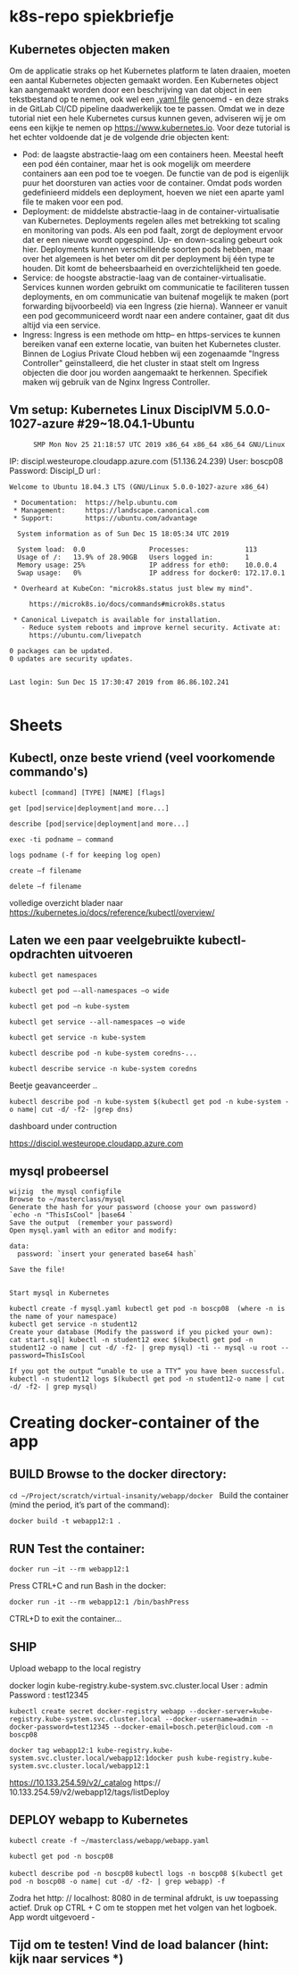 # k8s-repo  spiekbriefje

## Kubernetes objecten maken

Om de applicatie straks op het Kubernetes platform te laten draaien, moeten een aantal Kubernetes objecten gemaakt worden. Een Kubernetes object kan aangemaakt worden door een beschrijving van dat object in een tekstbestand op te nemen, ook wel een [.yaml file](https://kubernetes.io/docs/concepts/overview/working-with-objects/kubernetes-objects/) genoemd - en deze straks in de GitLab CI/CD pipeline daadwerkelijk toe te passen. Omdat we in deze tutorial niet een hele Kubernetes cursus kunnen geven, adviseren wij je om eens een kijkje te nemen op https://www.kubernetes.io. Voor deze tutorial is het echter voldoende dat je de volgende drie objecten kent:

 - Pod: de laagste abstractie-laag om een containers heen. Meestal heeft een pod één container, maar het is ook mogelijk om meerdere containers aan een pod toe te voegen. De functie van de pod is eigenlijk puur het doorsturen van acties voor de container. Omdat pods worden gedefinieerd middels een deployment, hoeven we niet een aparte yaml file te maken voor een pod.
 - Deployment: de middelste abstractie-laag in de container-virtualisatie van Kubernetes. Deployments regelen alles met betrekking tot scaling en monitoring van pods. Als een pod faalt, zorgt de deployment ervoor dat er een nieuwe wordt opgespind. Up- en down-scaling gebeurt ook hier. Deployments kunnen verschillende soorten pods hebben, maar over het algemeen is het beter om dit per deployment bij één type te houden. Dit komt de beheersbaarheid en overzichtelijkheid ten goede.
 - Service: de hoogste abstractie-laag van de container-virtualisatie. Services kunnen worden gebruikt om communicatie te faciliteren tussen deployments, en om communicatie van buitenaf mogelijk te maken (port forwarding bijvoorbeeld) via een Ingress (zie hierna). Wanneer er vanuit een pod gecommuniceerd wordt naar een andere container, gaat dit dus altijd via een service.
 - Ingress: Ingress is een methode om http– en https-services te kunnen bereiken vanaf een externe locatie, van buiten het Kubernetes cluster. Binnen de Logius Private Cloud hebben wij een zogenaamde "Ingress Controller" geïnstalleerd, die het cluster in staat stelt om Ingress objecten die door jou worden aangemaakt te herkennen. Specifiek maken wij gebruik van de Nginx Ingress Controller.
 
## Vm setup: Kubernetes Linux DisciplVM 5.0.0-1027-azure #29~18.04.1-Ubuntu 
          SMP Mon Nov 25 21:18:57 UTC 2019 x86_64 x86_64 x86_64 GNU/Linux

IP:     discipl.westeurope.cloudapp.azure.com (51.136.24.239) 
User:   boscp08
Password: Discipl_D
url  :   


````
Welcome to Ubuntu 18.04.3 LTS (GNU/Linux 5.0.0-1027-azure x86_64)

 * Documentation:  https://help.ubuntu.com
 * Management:     https://landscape.canonical.com
 * Support:        https://ubuntu.com/advantage

  System information as of Sun Dec 15 18:05:34 UTC 2019

  System load:  0.0                Processes:              113
  Usage of /:   13.9% of 28.90GB   Users logged in:        1
  Memory usage: 25%                IP address for eth0:    10.0.0.4
  Swap usage:   0%                 IP address for docker0: 172.17.0.1

 * Overheard at KubeCon: "microk8s.status just blew my mind".

     https://microk8s.io/docs/commands#microk8s.status

 * Canonical Livepatch is available for installation.
   - Reduce system reboots and improve kernel security. Activate at:
     https://ubuntu.com/livepatch

0 packages can be updated.
0 updates are security updates.


Last login: Sun Dec 15 17:30:47 2019 from 86.86.102.241


````
 # Sheets 
 
 ## Kubectl, onze beste vriend (veel voorkomende commando's)
 
 `kubectl [command] [TYPE] [NAME] [flags] `

`get [pod|service|deployment|and more...] `

`describe [pod|service|deployment|and more...] `

`exec -ti podname – command `

`logs podname (-f for keeping log open) `

`create –f filename `

`delete –f filename  `
 
 volledige overzicht blader naar  https://kubernetes.io/docs/reference/kubectl/overview/
 
 ## Laten we een paar veelgebruikte kubectl-opdrachten uitvoeren
 
`kubectl get namespaces `

`kubectl get pod –-all-namespaces –o wide `

`kubectl get pod –n kube-system `

`kubectl get service --all-namespaces –o wide `

`kubectl get service -n kube-system `

`kubectl describe pod -n kube-system coredns-... `

`kubectl describe service -n kube-system coredns `

Beetje geavanceerder ..

`kubectl describe pod -n kube-system $(kubectl get pod -n kube-system -o name| cut -d/ -f2- |grep dns)`


 dashboard under contruction

https://discipl.westeurope.cloudapp.azure.com 
 
## mysql probeersel 
````
wijzig  the mysql configfile 
Browse to ~/masterclass/mysql 
Generate the hash for your password (choose your own password) 
`echo -n "ThisIsCool" |base64 `
Save the output  (remember your password) 
Open mysql.yaml with an editor and modify: 

data:
  password: `insert your generated base64 hash`

Save the file!  


Start mysql in Kubernetes 

kubectl create -f mysql.yaml kubectl get pod -n boscp08  (where -n is the name of your namespace)
kubectl get service -n student12 
Create your database (Modify the password if you picked your own): 
cat start.sql| kubectl -n student12 exec $(kubectl get pod -n student12 -o name | cut -d/ -f2- | grep mysql) -ti -- mysql -u root --password=ThisIsCool 

If you got the output “unable to use a TTY” you have been successful. kubectl -n student12 logs $(kubectl get pod -n student12-o name | cut -d/ -f2- | grep mysql)
````


# Creating docker-container of the app 

## BUILD Browse to the docker directory: 

`cd ~/Project/scratch/virtual-insanity/webapp/docker `
Build the container (mind the period, it’s part of the command): 

`docker build -t webapp12:1 .`

## RUN Test the container: 

`docker run –it --rm webapp12:1`

Press CTRL+C and run Bash in the docker: 

`docker run -it --rm webapp12:1 /bin/bashPress `

CTRL+D to exit the container...


##  SHIP

Upload webapp to the local registry 

docker login kube-registry.kube-system.svc.cluster.local User : admin Password : test12345 

`kubectl create secret docker-registry webapp --docker-server=kube-registry.kube-system.svc.cluster.local --docker-username=admin --docker-password=test12345 --docker-email=bosch.peter@icloud.com -n boscp08`

`docker tag webapp12:1 kube-registry.kube-system.svc.cluster.local/webapp12:1docker push kube-registry.kube-system.svc.cluster.local/webapp12:1`


https://10.133.254.59/v2/_catalog 
https:// 10.133.254.59/v2/webapp12/tags/listDeploy 


## DEPLOY webapp to Kubernetes

`kubectl create -f ~/masterclass/webapp/webapp.yaml `

`kubectl get pod -n boscp08`

`kubectl describe pod -n boscp08`
`kubectl logs -n boscp08 $(kubectl get pod -n boscp08 -o name| cut -d/ -f2- | grep webapp) -f`

Zodra het http: // localhost: 8080 in de terminal afdrukt, is uw toepassing actief.
Druk op CTRL + C om te stoppen met het volgen van het logboek. 
App wordt uitgevoerd -

## Tijd om te testen! Vind de load balancer (hint: kijk naar services *)








 
